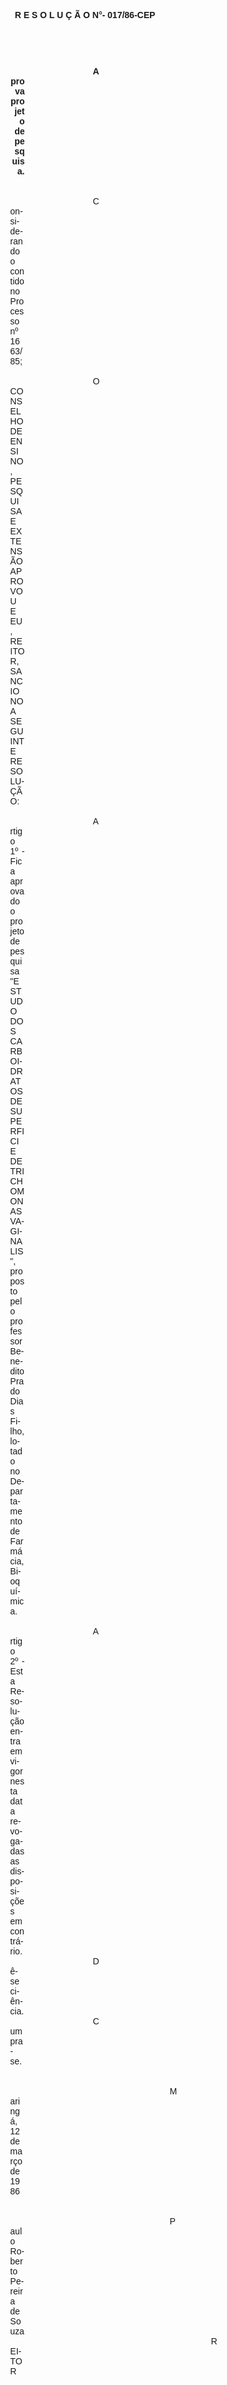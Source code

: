 <body lang=PT-BR style='tab-interval:36.0pt'>

<div class=Section1>

<p class=MsoNormal align=center style='text-align:center'><b style='mso-bidi-font-weight:
normal'><span style='font-family:Arial;mso-no-proof:yes'>R E S O L U Ç Ã O N°-
017/86-CEP<o:p></o:p></span></b></p>

<p class=MsoNormal><b style='mso-bidi-font-weight:normal'><span
style='font-family:Arial;mso-no-proof:yes'><o:p>&nbsp;</o:p></span></b></p>

<p class=MsoNormal><b style='mso-bidi-font-weight:normal'><span
style='font-family:Arial;mso-no-proof:yes'><o:p>&nbsp;</o:p></span></b></p>

<p class=MsoNormal align=right style='margin-top:0cm;margin-right:261.4pt;
margin-bottom:0cm;margin-left:99.25pt;margin-bottom:.0001pt;text-align:right;
text-indent:99.2pt;tab-stops:269.35pt'><b style='mso-bidi-font-weight:normal'><span
style='font-family:Arial;mso-no-proof:yes'>Aprova projeto de pesquisa.<o:p></o:p></span></b></p>

<p class=MsoNormal style='margin-top:0cm;margin-right:261.4pt;margin-bottom:
0cm;margin-left:99.25pt;margin-bottom:.0001pt;text-indent:99.2pt;tab-stops:
269.35pt'><span style='font-family:Arial;mso-no-proof:yes'><o:p>&nbsp;</o:p></span></p>

<p class=MsoNormal style='margin-top:0cm;margin-right:261.4pt;margin-bottom:
0cm;margin-left:99.25pt;margin-bottom:.0001pt;text-indent:99.2pt;tab-stops:
269.35pt'><span style='font-family:Arial;mso-no-proof:yes'><o:p>&nbsp;</o:p></span></p>

<p class=MsoNormal style='margin-top:0cm;margin-right:261.4pt;margin-bottom:
0cm;margin-left:99.25pt;margin-bottom:.0001pt;text-align:justify;text-indent:
99.2pt;tab-stops:269.35pt'><span style='font-family:Arial;mso-no-proof:yes'>Considerando
o contido no Processo nº 1663/85;<o:p></o:p></span></p>

<p class=MsoNormal style='margin-top:0cm;margin-right:261.4pt;margin-bottom:
0cm;margin-left:99.25pt;margin-bottom:.0001pt;text-align:justify;text-indent:
99.2pt;tab-stops:269.35pt'><span style='font-family:Arial;mso-no-proof:yes'><o:p>&nbsp;</o:p></span></p>

<p class=MsoNormal style='margin-top:0cm;margin-right:261.4pt;margin-bottom:
0cm;margin-left:99.25pt;margin-bottom:.0001pt;text-align:justify;text-indent:
99.2pt;tab-stops:269.35pt'><span style='font-family:Arial;mso-no-proof:yes'>O
CONSELHO DE ENSINO, PESQUISA E EXTENSÃO APROVOU E EU, REITOR, SANCIONO A
SEGUINTE RESOLUÇÃO:<o:p></o:p></span></p>

<p class=MsoNormal style='margin-top:0cm;margin-right:261.4pt;margin-bottom:
0cm;margin-left:99.25pt;margin-bottom:.0001pt;text-align:justify;text-indent:
99.2pt;tab-stops:269.35pt'><span style='font-family:Arial;mso-no-proof:yes'><o:p>&nbsp;</o:p></span></p>

<p class=MsoNormal style='margin-top:0cm;margin-right:261.4pt;margin-bottom:
0cm;margin-left:99.25pt;margin-bottom:.0001pt;text-align:justify;text-indent:
99.2pt;tab-stops:269.35pt'><span style='font-family:Arial;mso-no-proof:yes'>Artigo
1º - Fica aprovado o projeto de pesquisa &quot;ESTUDO DOS CARBOIDRATOS DE
SUPERFICIE DE TRICHOMONAS VAGINALIS&quot;, proposto pelo professor Benedito
Prado Dias Filho, lotado no Departamento de Farmácia,Bioquímica.<o:p></o:p></span></p>

<p class=MsoNormal style='margin-top:0cm;margin-right:261.4pt;margin-bottom:
0cm;margin-left:99.25pt;margin-bottom:.0001pt;text-align:justify;text-indent:
99.2pt;tab-stops:269.35pt'><span style='font-family:Arial;mso-no-proof:yes'><o:p>&nbsp;</o:p></span></p>

<p class=MsoNormal style='margin-top:0cm;margin-right:261.4pt;margin-bottom:
0cm;margin-left:99.25pt;margin-bottom:.0001pt;text-align:justify;text-indent:
99.2pt;tab-stops:269.35pt'><span style='font-family:Arial;mso-no-proof:yes'>Artigo
2º - Esta Resolução entra em vigor nesta data revogadas as disposições em contrário.<o:p></o:p></span></p>

<p class=MsoNormal style='margin-top:0cm;margin-right:261.4pt;margin-bottom:
0cm;margin-left:99.25pt;margin-bottom:.0001pt;text-align:justify;text-indent:
99.2pt;tab-stops:269.35pt'><span style='font-family:Arial;mso-no-proof:yes'>Dê-se
ciência.<o:p></o:p></span></p>

<p class=MsoNormal style='margin-top:0cm;margin-right:261.4pt;margin-bottom:
0cm;margin-left:99.25pt;margin-bottom:.0001pt;text-align:justify;text-indent:
99.2pt;tab-stops:269.35pt'><span style='font-family:Arial;mso-no-proof:yes'>Cumpra-se.<o:p></o:p></span></p>

<p class=MsoNormal style='margin-top:0cm;margin-right:261.4pt;margin-bottom:
0cm;margin-left:99.25pt;margin-bottom:.0001pt;text-align:justify;text-indent:
99.2pt;tab-stops:269.35pt'><span style='font-family:Arial;mso-no-proof:yes'><o:p>&nbsp;</o:p></span></p>

<p class=MsoNormal style='margin-top:0cm;margin-right:261.4pt;margin-bottom:
0cm;margin-left:99.25pt;margin-bottom:.0001pt;text-align:justify;text-indent:
99.2pt;tab-stops:269.35pt'><span style='font-family:Arial;mso-no-proof:yes'><o:p>&nbsp;</o:p></span></p>

<p class=MsoNormal style='margin-top:0cm;margin-right:261.4pt;margin-bottom:
0cm;margin-left:99.25pt;margin-bottom:.0001pt;text-align:justify;text-indent:
191.35pt;tab-stops:269.35pt'><span style='font-family:Arial;mso-no-proof:yes'>Maringá,
12 de março de 1986<o:p></o:p></span></p>

<p class=MsoNormal style='margin-top:0cm;margin-right:261.4pt;margin-bottom:
0cm;margin-left:99.25pt;margin-bottom:.0001pt;text-align:justify;text-indent:
191.35pt;tab-stops:269.35pt'><span style='font-family:Arial;mso-no-proof:yes'><o:p>&nbsp;</o:p></span></p>

<p class=MsoNormal style='margin-top:0cm;margin-right:261.4pt;margin-bottom:
0cm;margin-left:99.25pt;margin-bottom:.0001pt;text-align:justify;text-indent:
191.35pt;tab-stops:269.35pt'><span style='font-family:Arial;mso-no-proof:yes'><o:p>&nbsp;</o:p></span></p>

<p class=MsoNormal style='margin-top:0cm;margin-right:261.4pt;margin-bottom:
0cm;margin-left:99.25pt;margin-bottom:.0001pt;text-align:justify;text-indent:
191.35pt;tab-stops:269.35pt'><span style='font-family:Arial;mso-no-proof:yes'>Paulo
Roberto Pereira de Souza<o:p></o:p></span></p>

<p class=MsoNormal style='margin-top:0cm;margin-right:261.4pt;margin-bottom:
0cm;margin-left:99.25pt;margin-bottom:.0001pt;text-align:justify;text-indent:
240.95pt;tab-stops:269.35pt'><span style='font-family:Arial;mso-no-proof:yes'>REITOR<o:p></o:p></span></p>

</div>

</body>
